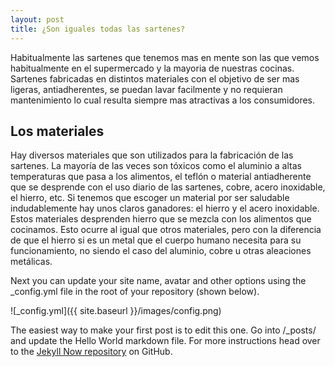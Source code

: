 ```yaml
---
layout: post
title: ¿Son iguales todas las sartenes?
---
```

Habitualmente las sartenes que tenemos mas en mente son las que vemos habitualmente en el supermercado y la mayoria de nuestras cocinas. Sartenes fabricadas en distintos materiales con el objetivo de ser mas ligeras, antiadherentes, se puedan lavar facilmente y no requieran mantenimiento lo cual resulta siempre mas atractivas a los consumidores.

## Los materiales

Hay diversos materiales que son utilizados para la fabricación de las sartenes. La mayoría de las veces son tóxicos como el aluminio a altas temperaturas que pasa a los alimentos, el teflón o material antiadherente que se desprende con el uso diario de las sartenes, cobre, acero inoxidable, el hierro, etc. 
Si tenemos que escoger un material por ser saludable indudablemente hay unos claros ganadores: el hierro y el acero inoxidable. Estos materiales desprenden hierro que se mezcla con los alimentos que cocinamos. Esto ocurre al igual que otros materiales, pero con la diferencia de que el hierro si es un metal que el cuerpo humano necesita para su funcionamiento, no siendo el caso del aluminio, cobre u otras aleaciones metálicas.

Next you can update your site name, avatar and other options using the _config.yml file in the root of your repository (shown below).

![_config.yml]({{ site.baseurl }}/images/config.png)

The easiest way to make your first post is to edit this one. Go into /_posts/ and update the Hello World markdown file. For more instructions head over to the [Jekyll Now repository](https://github.com/barryclark/jekyll-now) on GitHub.
